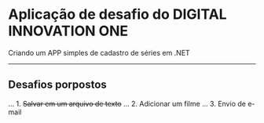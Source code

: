 ﻿# Aplicação de desafio do DIGITAL INNOVATION ONE
Criando um APP simples de cadastro de séries em .NET

---

## Desafios porpostos
... 1. ~~Salvar em um arquivo de texto~~ 
... 2. Adicionar um filme
... 3. Envio de e-mail
